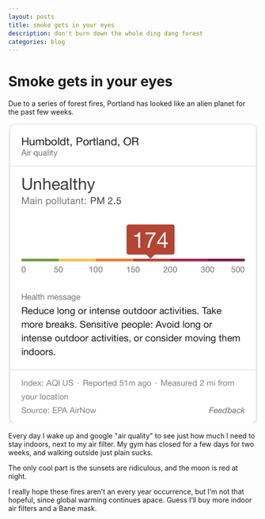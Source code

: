 ```yaml
---
layout: posts
title: smoke gets in your eyes
description: don't burn down the whole ding dang forest
categories: blog
---
```


# Smoke gets in your eyes

Due to a series of forest fires, Portland has looked like an alien planet for the past few weeks.

![aqi search](/assets/photos/aqi.png)

Every day I wake up and google "air quality" to see just how much I need to stay indoors, next to my air filter. My gym has closed for a few days for two weeks, and walking outside just plain sucks.

The only cool part is the sunsets are ridiculous, and the moon is red at night.

I really hope these fires aren’t an every year occurrence, but I’m not that hopeful, since global warming continues apace. Guess I’ll buy more indoor air filters and a Bane mask.
